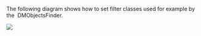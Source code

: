 The following diagram shows how to set filter classes used for example by the  DMObjectsFinder.

![](graphs/DataModel_Filters_Graph.PNG)